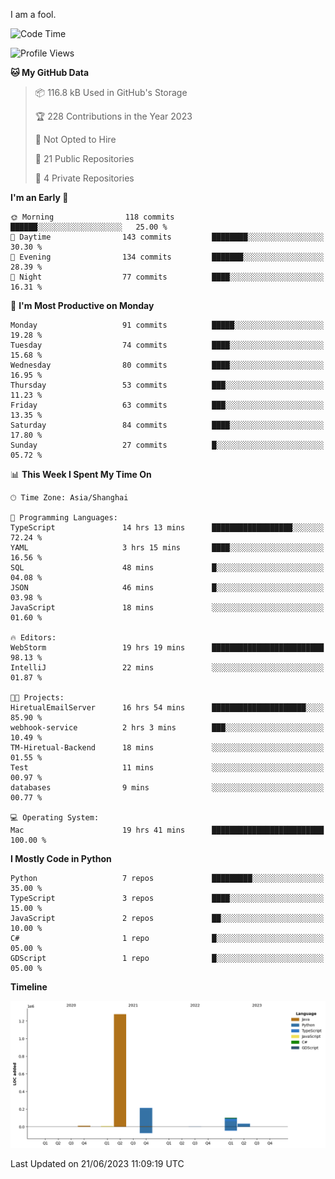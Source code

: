 I am a fool.

<!--START_SECTION:waka-->
![Code Time](http://img.shields.io/badge/Code%20Time-497%20hrs%2037%20mins-blue)

![Profile Views](http://img.shields.io/badge/Profile%20Views-0-blue)

**🐱 My GitHub Data** 

> 📦 116.8 kB Used in GitHub's Storage 
 > 
> 🏆 228 Contributions in the Year 2023
 > 
> 🚫 Not Opted to Hire
 > 
> 📜 21 Public Repositories 
 > 
> 🔑 4 Private Repositories 
 > 
**I'm an Early 🐤** 

```text
🌞 Morning                118 commits         ██████░░░░░░░░░░░░░░░░░░░   25.00 % 
🌆 Daytime                143 commits         ████████░░░░░░░░░░░░░░░░░   30.30 % 
🌃 Evening                134 commits         ███████░░░░░░░░░░░░░░░░░░   28.39 % 
🌙 Night                  77 commits          ████░░░░░░░░░░░░░░░░░░░░░   16.31 % 
```
📅 **I'm Most Productive on Monday** 

```text
Monday                   91 commits          █████░░░░░░░░░░░░░░░░░░░░   19.28 % 
Tuesday                  74 commits          ████░░░░░░░░░░░░░░░░░░░░░   15.68 % 
Wednesday                80 commits          ████░░░░░░░░░░░░░░░░░░░░░   16.95 % 
Thursday                 53 commits          ███░░░░░░░░░░░░░░░░░░░░░░   11.23 % 
Friday                   63 commits          ███░░░░░░░░░░░░░░░░░░░░░░   13.35 % 
Saturday                 84 commits          ████░░░░░░░░░░░░░░░░░░░░░   17.80 % 
Sunday                   27 commits          █░░░░░░░░░░░░░░░░░░░░░░░░   05.72 % 
```


📊 **This Week I Spent My Time On** 

```text
🕑︎ Time Zone: Asia/Shanghai

💬 Programming Languages: 
TypeScript               14 hrs 13 mins      ██████████████████░░░░░░░   72.24 % 
YAML                     3 hrs 15 mins       ████░░░░░░░░░░░░░░░░░░░░░   16.56 % 
SQL                      48 mins             █░░░░░░░░░░░░░░░░░░░░░░░░   04.08 % 
JSON                     46 mins             █░░░░░░░░░░░░░░░░░░░░░░░░   03.98 % 
JavaScript               18 mins             ░░░░░░░░░░░░░░░░░░░░░░░░░   01.60 % 

🔥 Editors: 
WebStorm                 19 hrs 19 mins      █████████████████████████   98.13 % 
IntelliJ                 22 mins             ░░░░░░░░░░░░░░░░░░░░░░░░░   01.87 % 

🐱‍💻 Projects: 
HiretualEmailServer      16 hrs 54 mins      █████████████████████░░░░   85.90 % 
webhook-service          2 hrs 3 mins        ███░░░░░░░░░░░░░░░░░░░░░░   10.49 % 
TM-Hiretual-Backend      18 mins             ░░░░░░░░░░░░░░░░░░░░░░░░░   01.55 % 
Test                     11 mins             ░░░░░░░░░░░░░░░░░░░░░░░░░   00.97 % 
databases                9 mins              ░░░░░░░░░░░░░░░░░░░░░░░░░   00.77 % 

💻 Operating System: 
Mac                      19 hrs 41 mins      █████████████████████████   100.00 % 
```

**I Mostly Code in Python** 

```text
Python                   7 repos             █████████░░░░░░░░░░░░░░░░   35.00 % 
TypeScript               3 repos             ████░░░░░░░░░░░░░░░░░░░░░   15.00 % 
JavaScript               2 repos             ██░░░░░░░░░░░░░░░░░░░░░░░   10.00 % 
C#                       1 repo              █░░░░░░░░░░░░░░░░░░░░░░░░   05.00 % 
GDScript                 1 repo              █░░░░░░░░░░░░░░░░░░░░░░░░   05.00 % 
```



**Timeline**

![Lines of Code chart](https://raw.githubusercontent.com/VeejaLiu/VeejaLiu/master/assets/bar_graph.png)


 Last Updated on 21/06/2023 11:09:19 UTC
<!--END_SECTION:waka-->
